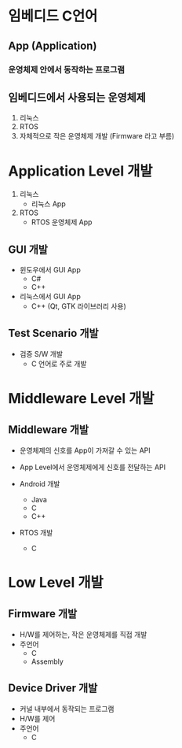 # 임베디드 C언어

## App (Application)

### 운영체제 안에서 동작하는 프로그램

## 임베디드에서 사용되는 운영체제

1. 리눅스
2. RTOS
3. 자체적으로 작은 운영체제 개발 (Firmware 라고 부름)

# Application Level 개발

1. 리눅스
   - 리눅스 App
2. RTOS
   - RTOS 운영체제 App

## GUI 개발

- 윈도우에서 GUI App
  - C#
  - C++
- 리눅스에서 GUI App
  - C++ (Qt, GTK 라이브러리 사용)

## Test Scenario 개발

- 검증 S/W 개발
  - C 언어로 주로 개발

# Middleware Level 개발

## Middleware 개발

- 운영체제의 신호를 App이 가져갈 수 있는 API
- App Level에서 운영체제에게 신호를 전달하는 API

- Android 개발
  - Java
  - C
  - C++
- RTOS 개발
  - C

# Low Level 개발

## Firmware 개발

- H/W를 제어하는, 작은 운영체제를 직접 개발
- 주언어
  - C
  - Assembly

## Device Driver 개발

- 커널 내부에서 동작되는 프로그램
- H/W를 제어
- 주언어
  - C